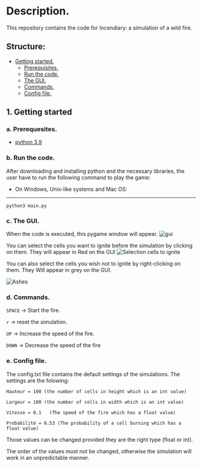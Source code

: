# Description.
This repository contains the code for Incendiary: a simulation of a wild fire.
## Structure:
- [Getting started.](https://github.com/dan4am/Incendie/blob/main/README.md#1-getting-started)
   - [Prerequisites.](https://github.com/dan4am/Incendie/blob/main/README.md#a-prerequesitess)
   - [Run the code.](https://github.com/dan4am/Incendie/blob/main/README.md#b-run-the-code)
   - [The GUI.](https://github.com/dan4am/urubugu/blob/master/README.md#cthe-gui)
   - [Commands.](https://github.com/dan4am/Incendie/blob/main/README.md#d-commands)
   - [Config file.](https://github.com/dan4am/Incendie/blob/main/README.md#e-config-file)
   
## 1. Getting started 
### a. Prerequesites.
- [python 3.9](https://www.python.org/downloads/)

### b. Run the code.
After downloading and installing python and the necessary libraries, the user have to run the 
following command to play the game:


- On Windows, Unix-like systems and Mac OS:
---
```
python3 main.py 
```
### c. The GUI.
When the code is executed, this pygame window will appear.
![gui](https://user-images.githubusercontent.com/39918471/142399483-127d3cfa-1553-417e-9515-072e5178189e.png)

You can select the cells you want to ignite before the simulation by clicking on them.
They will appear in Red on the GUI
![Selection cells to ignite](https://user-images.githubusercontent.com/39918471/142400391-bd636336-6e6a-4b44-91bc-48a1ee24bc09.png)

You can also select the cells you wish not to ignite by right-clicking on them.
 They Will appear in grey on the GUI.
 
 ![Ashes](https://user-images.githubusercontent.com/39918471/142400802-97a2015c-c6cb-4ca0-b099-f56604aebff2.png)




### d. Commands.

`SPACE` → Start the fire.

`r` → reset the simulation.

`UP` → Increase the speed of the fire.

`DOWN` → Decrease the speed of the fire


### e. Config file.
The config.txt file contains the default settings of the simulations.
The settings are the folowing:
```
Hauteur = 100 (the number of cells in height which is an int value)
```
```
Largeur = 100 (the number of cells in width which is an int value)
```
```
Vitesse = 0.1   (The speed of the fire which has a float value)
```
```
Probabilité = 0.53 (The probability of a cell burning which has a float value)
```

Those values can be changed provided they are the right type (float or int).

The order of the values must not be changed, otherwise the simulation will work in an unpredictable manner.
